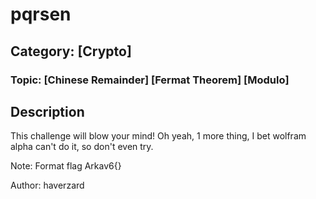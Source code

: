 # pqrsen
## Category: [Crypto]
### Topic:	[Chinese Remainder] [Fermat Theorem] [Modulo]

## Description
This challenge will blow your mind!
Oh yeah, 1 more thing, I bet wolfram alpha can't do it, so don't even try.

Note: Format flag Arkav6{}

Author: haverzard
